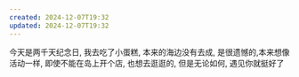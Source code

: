 ```yaml
---
created: 2024-12-07T19:32
updated: 2024-12-07T19:32
---
```

今天是两千天纪念日, 我去吃了小蛋糕, 本来的海边没有去成, 是很遗憾的,本来想像活动一样, 即使不能在岛上开个店, 也想去逛逛的, 但是无论如何, 遇见你就挺好了 